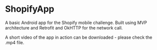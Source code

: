 # ShopifyApp

A basic Android app for the Shopify mobile challenge. Built using MVP architecture and Retrofit and OkHTTP for the network call.

A short video of the app in action can be downloaded - please check the .mp4 file.
